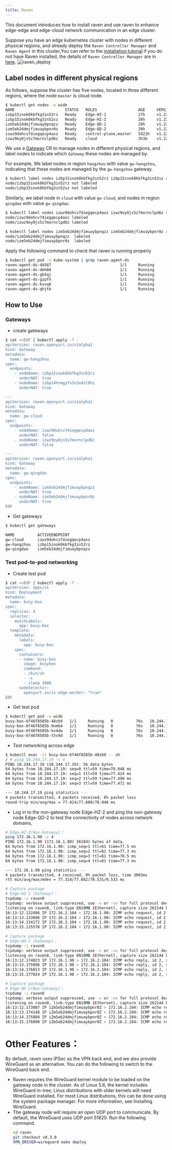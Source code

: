 ```yaml
---
title: Raven
---
```


This document introduces how to install raven and use raven to enhance edge-edge and edge-cloud network communication in an edge cluster.

Suppose you have an edge kubernetes cluster with nodes in different physical regions, and already deploy the `Raven Controller Manager` and `Raven Agent` in this cluster,You can refer to the  [installation tutorial](../../installation/manually-setup.md) if you do not have Raven installed, the details of `Raven Controller Manager` are in [here](https://github.com/openyurtio/raven-controller-manager/blob/main/README.md).
![raven_deploy](../../../static/img/docs/user-manuals/network/raven_deploy.png)
## Label nodes in different physical regions

As follows, suppose the cluster has five nodes, located in three different regions, where the node `master` is cloud node.

``` bash
$ kubectl get nodes -o wide
NAME                      STATUS   ROLES                  AGE     VERSION    INTERNAL-IP     EXTERNAL-IP   OS-IMAGE                KERNEL-VERSION                CONTAINER-RUNTIME
izbp15inok0kbfkg3in52rz   Ready    Edge-HZ-1              27h     v1.22.11   172.16.2.103    <none>        CentOS Linux 7 (Core)   3.10.0-1160.81.1.el7.x86_64   docker://19.3.15
izbp15inok0kbfkg3in52sz   Ready    Edge-HZ-2              26h     v1.22.11   172.16.2.104    <none>        CentOS Linux 7 (Core)   3.10.0-1160.81.1.el7.x86_64   docker://19.3.15
izm5eb24dmjfimuaybpnqzz   Ready    Edge-QD-1              29h     v1.22.11   172.16.1.89     <none>        CentOS Linux 7 (Core)   3.10.0-1160.80.1.el7.x86_64   docker://19.3.15
izm5eb24dmjfimuaybpnr0z   Ready    Edge-QD-2              29h     v1.22.11   172.16.1.90     <none>        CentOS Linux 7 (Core)   3.10.0-1160.80.1.el7.x86_64   docker://19.3.15
izwz9dohcv74iegqecp4axz   Ready    control-plane,master   5d21h   v1.22.11   192.168.0.195   <none>        CentOS Linux 7 (Core)   3.10.0-1160.80.1.el7.x86_64   docker://20.10.2
izwz9ey0js5z7mornclpd6z   Ready    cloud                  3h3m    v1.22.11   192.168.0.196   <none>        CentOS Linux 7 (Core)   3.10.0-1160.80.1.el7.x86_64   docker://20.10.2
```

We use a [Gateway](https://github.com/openyurtio/raven-controller-manager/blob/main/pkg/ravencontroller/apis/raven/v1alpha1/gateway_types.go) CR to manage nodes in different physical regions, and label nodes to indicate which `Gateway` these nodes are managed by.

For example, We label nodes in region `hangzhou` with value `gw-hangzhou`, indicating that these nodes are managed by the `gw-hangzhou` gateway.

```bash
$ kubectl label nodes izbp15inok0kbfkg3in52rz izbp15inok0kbfkg3in52sz raven.openyurt.io/gateway=gw-hangzhou
node/izbp15inok0kbfkg3in52rz not labeled
node/izbp15inok0kbfkg3in52sz not labeled
```

Similarly, we label node in `cloud` with value `gw-cloud`, and nodes in region `qingdao` with value `gw-qingdao`.

```bash
$ kubectl label nodes izwz9dohcv74iegqecp4axz izwz9ey0js5z7mornclpd6z raven.openyurt.io/gateway=gw-cloud
node/izwz9dohcv74iegqecp4axz labeled
node/izwz9ey0js5z7mornclpd6z labeled
```

```bash
$ kubectl label nodes izm5eb24dmjfimuaybpnqzz izm5eb24dmjfimuaybpnr0z raven.openyurt.io/gateway=gw-qingdao
node/izm5eb24dmjfimuaybpnqzz  labeled
node/izm5eb24dmjfimuaybpnr0z  labeled
```

Apply the following command to check that raven is running properly

``` bash
$ kubectl get pod -n kube-system | grep raven-agent-ds
raven-agent-ds-4b587                              1/1     Running             0              25h
raven-agent-ds-dmh66                              1/1     Running             0              25h
raven-agent-ds-gb5qj                              1/1     Running             0              25h
raven-agent-ds-gzpfh                              1/1     Running             0              170m
raven-agent-ds-ksxq6                              1/1     Running             0              25h
raven-agent-ds-qhjtb                              1/1     Running             0              25h
```

## How to Use

### Gateways

- create gateways

```bash
$ cat <<EOF | kubectl apply -f -
apiVersion: raven.openyurt.io/v1alpha1
kind: Gateway
metadata:
  name: gw-hangzhou
spec:
  endpoints:
    - nodeName: izbp15inok0kbfkg3in52rz
      underNAT: true
    - nodeName: izbp14hrmgyfx2n3xdsl0hz
      underNAT: true

---
apiVersion: raven.openyurt.io/v1alpha1
kind: Gateway
metadata:
  name: gw-cloud
spec:
  endpoints:
    - nodeName: izwz9dohcv74iegqecp4axz
      underNAT: false
    - nodeName: izwz9ey0js5z7mornclpd6z
      underNAT: false

---
apiVersion: raven.openyurt.io/v1alpha1
kind: Gateway
metadata:
  name: gw-qingdao
spec:
  endpoints:
    - nodeName: izm5eb24dmjfimuaybpnqzz
      underNAT: true
    - nodeName: izm5eb24dmjfimuaybpnr0z
      underNAT: true
EOF
```

- Get gateways

```bash
$ kubectl get gateways

NAME          ACTIVEENDPOINT
gw-cloud      izwz9dohcv74iegqecp4axz
gw-hangzhou   izbp15inok0kbfkg3in52rz
gw-qingdao    izm5eb24dmjfimuaybpnqzz
```

### Test pod-to-pod networking

- Create test pod

```bash
$ cat <<EOF | kubectl apply -f -
apiVersion: apps/v1
kind: Deployment
metadata:
  name: busy-box
spec:
  replicas: 4
  selector:
    matchLabels:
      app: busy-box
  template:
    metadata:
      labels:
        app: busy-box
    spec:
      containers:
      - name: busy-box
        image: busybox
        command:
        - /bin/sh
        - -c
        - sleep 3000
      nodeSelector:
        openyurt.io/is-edge-worker: "true"
EOF
```

- Get test pod

```bash
$ kubectl get pod -o wide
busy-box-6f46f8585b-48zb9   1/1     Running   0          76s   10.244.19.3     izbp15inok0kbfkg3in52sz   <none>           <none>
busy-box-6f46f8585b-9nm64   1/1     Running   0          76s   10.244.16.161   izm5eb24dmjfimuaybpnqzz   <none>           <none>
busy-box-6f46f8585b-kv4dw   1/1     Running   0          76s   10.244.17.19    izm5eb24dmjfimuaybpnr0z   <none>           <none>
busy-box-6f46f8585b-t5v9d   1/1     Running   0          76s   10.244.18.4     izbp15inok0kbfkg3in52rz   <none>           <none>
```

- Test networking across edge

```bash
$ kubectl exec -it busy-box-6f46f8585b-48zb9 -- sh
/ # ping 10.244.17.19 -c 4
PING 10.244.17.19 (10.244.17.19): 56 data bytes
64 bytes from 10.244.17.19: seq=0 ttl=59 time=78.048 ms
64 bytes from 10.244.17.19: seq=1 ttl=59 time=77.424 ms
64 bytes from 10.244.17.19: seq=2 ttl=59 time=77.490 ms
64 bytes from 10.244.17.19: seq=3 ttl=59 time=77.472 ms

--- 10.244.17.19 ping statistics ---
4 packets transmitted, 4 packets received, 0% packet loss
round-trip min/avg/max = 77.424/77.608/78.048 ms

```

- Log in to the non-gateway node Edge-HZ-2 and ping the non-gateway node Edge-QD-2 to test the connectivity of nodes across network domains,
```bash
# Edge-HZ-2(Non-Gateway)：
ping 172.16.1.90 -c 4
PING 172.16.1.90 (172.16.1.90) 56(84) bytes of data.
64 bytes from 172.16.1.90: icmp_seq=1 ttl=61 time=77.5 ms
64 bytes from 172.16.1.90: icmp_seq=2 ttl=61 time=77.3 ms
64 bytes from 172.16.1.90: icmp_seq=3 ttl=61 time=78.5 ms
64 bytes from 172.16.1.90: icmp_seq=4 ttl=61 time=77.3 ms

--- 172.16.1.90 ping statistics ---
4 packets transmitted, 4 received, 0% packet loss, time 3003ms
rtt min/avg/max/mdev = 77.314/77.682/78.531/0.533 ms
```

```bash
# Capture package
# Edge-HZ-1 (Gateway)：
tcpdump -i raven0
tcpdump: verbose output suppressed, use -v or -vv for full protocol decode
listening on raven0, link-type EN10MB (Ethernet), capture size 262144 bytes
16:13:12.132496 IP 172.16.2.104 > 172.16.1.90: ICMP echo request, id 2, seq 1, length 64
16:13:13.133606 IP 172.16.2.104 > 172.16.1.90: ICMP echo request, id 2, seq 2, length 64
16:13:14.134172 IP 172.16.2.104 > 172.16.1.90: ICMP echo request, id 2, seq 3, length 64
16:13:15.135570 IP 172.16.2.104 > 172.16.1.90: ICMP echo request, id 2, seq 4, length 64
```

```bash
# Capture package
# Edge-QD-1 (Gateway)：
tcpdump -i raven0
tcpdump: verbose output suppressed, use -v or -vv for full protocol decode
listening on raven0, link-type EN10MB (Ethernet), capture size 262144 bytes
16:13:12.174023 IP 172.16.1.90 > 172.16.2.104: ICMP echo reply, id 2, seq 1, length 64
16:13:13.175096 IP 172.16.1.90 > 172.16.2.104: ICMP echo reply, id 2, seq 2, length 64
16:13:14.176813 IP 172.16.1.90 > 172.16.2.104: ICMP echo reply, id 2, seq 3, length 64
16:13:15.177024 IP 172.16.1.90 > 172.16.2.104: ICMP echo reply, id 2, seq 4, length 64
```

```bash
# Capture package
# Edge-QD-2(Non-Gateway)：
tcpdump -i raven0
tcpdump: verbose output suppressed, use -v or -vv for full protocol decode
listening on raven0, link-type EN10MB (Ethernet), capture size 262144 bytes
16:13:12.173087 IP iZm5eb24dmjfimuaybpnr0Z > 172.16.2.104: ICMP echo reply, id 2, seq 1, length 64
16:13:13.174148 IP iZm5eb24dmjfimuaybpnr0Z > 172.16.2.104: ICMP echo reply, id 2, seq 2, length 64
16:13:14.175884 IP iZm5eb24dmjfimuaybpnr0Z > 172.16.2.104: ICMP echo reply, id 2, seq 3, length 64
16:13:15.176090 IP iZm5eb24dmjfimuaybpnr0Z > 172.16.2.104: ICMP echo reply, id 2, seq 4, length 64
```

# Other Features：
By default, raven uses IPSec as the VPN back end, and we also provide WireGuard as an alternative. You can do the following to switch to the WireGuard back end.
* Raven requires the WireGuard kernel module to be loaded on the gateway node in the cluster. As of Linux 5.6, the kernel includes WireGuard in-tree; Linux distributions with older kernels will need WireGuard installed. For most Linux distributions, this can be done using the system package manager. For more information, see Installing WireGuard.
* The gateway node will require an open UDP port to communicate. By default, the WireGuard uses UDP port 51820. Run the following command.
  ```bash
  cd raven
  git checkout v0.3.0
  VPN_DRIVER=wireguard make deploy
  ```
